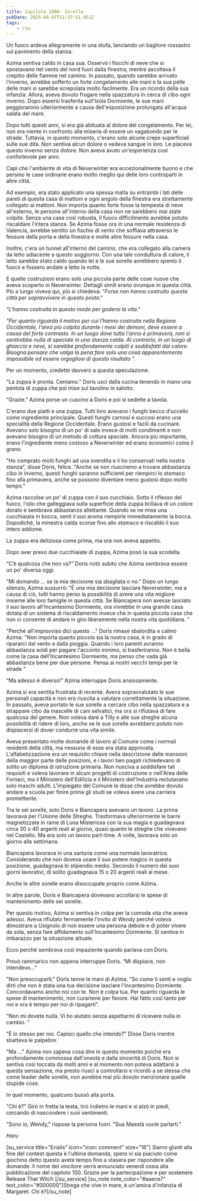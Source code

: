```yaml
---
title: Capitolo 1000- Sorelle
pubDate: 2025-08-07T11:37:51.051Z
tags:
    - rtw
---
```







Un fuoco ardeva allegramente in una stufa, lanciando un bagliore rossastro sul pavimento della stanza.


Azima sentiva caldo in casa sua. Osservò i fiocchi di neve che si spostavano nel vento del nord fuori dalla finestra, mentre ascoltava il crepitio delle fiamme nel camino. In passato, quando sarebbe arrivato l'inverno, avrebbe sofferto un forte congelamento alle mani e la sua pelle delle mani si sarebbe screpolata molto facilmente. Era un ricordo della sua infanzia. Allora, aveva dovuto frugare nella spazzatura in cerca di cibo ogni inverno. Dopo essersi trasferita sull'Isola Dormiente, le sue mani peggiorarono ulteriormente a causa dell'esposizione prolungata all'acqua salata del mare.


Dopo tutti questi anni, si era già abituata al dolore del congelamento. Per lei, non era niente in confronto alla miseria di essere un vagabondo per le strade. Tuttavia, in questo momento, c'erano solo alcune crepe superficiali sulle sue dita. Non sentiva alcun dolore o vedeva sangue in loro. Le piaceva questo inverno senza dolore. Non aveva avuto un'esperienza così confortevole per anni.


Capì che l'ambiente di vita di Neverwinter era eccezionalmente buono e che persino le case ordinarie erano molto meglio qui delle loro controparti in altre città.


Ad esempio, era stato applicato una spessa malta su entrambi i lati delle pareti di questa casa di mattoni e ogni angolo della finestra era strettamente collegato ai mattoni. Non importa quanto forte fosse la tempesta di neve all'esterno, le persone all'interno della casa non ne sarebbero mai state colpite. Senza una casa così robusta, il fuoco difficilmente avrebbe potuto riscaldare l'intera stanza. Se Azima fosse ora in una normale residenza di Valencia, avrebbe sentito un fischio di vento che soffiava attraverso le fessure della porta e della finestra e molte altre fessure nella casa.


Inoltre, c'era un tunnel all'interno del camino, che era collegato alla camera da letto adiacente a questo soggiorno. Con una tale conduttura di calore, il letto sarebbe stato caldo quando lei e le sue sorelle avrebbero spento il fuoco e fossero andate a letto la notte.


E quelle costruzioni erano solo una piccola parte delle cose nuove che aveva scoperto in Neverwinter. Dettagli simili erano ovunque in questa città. Più a lungo viveva qui, più si chiedeva: "<em>Forse non hanno costruito questa città per sopravvivere in questo posto</em>."


<em>"L'hanno costruita in questo modo per godersi la vita."</em>


<em>"Per quanto riguarda il motivo per cui l'hanno costruita nella Regione Occidentale, l'area più colpita durante i mesi dei demoni, deve essere a causa del forte contrasto. In un luogo dove tutto l'anno è primavera, non si sentirebbe nulla di speciale in una stanza calda. Al contrario, in un luogo di ghiaccio e neve, si sarebbe profondamente colpiti e soddisfatti dal calore. Bisogna pensare che valga la pena fare solo una cosa apparentemente impossibile ed essere orgogliosi di questo risultato ".</em>


Per un momento, credette davvero a questa speculazione.


"La zuppa è pronta. Ceniamo.” Doris uscì dalla cucina tenendo in mano una pentola di zuppa che poi mise sul tavolino in salotto.


“Grazie.” Azima porse un cuscino a Doris e poi si sedette a tavola.


C'erano due piatti e una zuppa. Tutti loro avevano i funghi becco d’uccello come ingrediente principale. Questi funghi carnosi e succosi erano una specialità della Regione Occidentale. Erano gustosi e facili da cucinare. Avevano solo bisogno di un po' di sale invece di molti condimenti e non avevano bisogno di un metodo di cottura speciale. Ancora più importante, erano l'ingrediente meno costoso a Neverwinter ed erano economici come il grano.


"Ho comprato molti funghi ad una svendita e li ho conservati nella nostra stanza", disse Doris, felice. "Anche se non riusciremo a trovare abbastanza cibo in inverno, questi funghi saranno sufficienti per riempirci lo stomaco fino alla primavera, anche se possono diventare meno gustosi dopo molto tempo."


Azima raccolse un po' di zuppa con il suo cucchiaio. Sotto il riflesso del fuoco, l'olio che galleggiava sulla superficie della zuppa brillava di un colore dorato e sembrava abbastanza allettante. Quando se ne mise una cucchiaiata in bocca, sentì il suo aroma riempirle immediatamente la bocca. Dopodiché, la minestra calda scorse fino allo stomaco e riscaldò il suo intero addome.


La zuppa era deliziosa come prima, ma ora non aveva appetito.


Dopo aver preso due cucchiaiate di zuppa, Azima posò la sua scodella.


“C’è qualcosa che non va?” Doris notò subito che Azima sembrava essere un po' diversa oggi.


"Mi domando ... se la mia decisione sia sbagliata o no." Dopo un lungo silenzio, Azima sussurrò: "È una mia decisione lasciare Neverwinter, ma a causa di ciò, tutti hanno perso la possibilità di avere una vita migliore insieme alle loro famiglie in questa città. Se Biancapera non avesse lasciato il suo lavoro all'Incantesimo Dormiente, ora vivrebbe in una grande casa dotata di un sistema di riscaldamento invece che in questa piccola casa che non ci consente di andare in giro liberamente nella nostra vita quotidiana. "


"Perché all'improvviso dici questo ..." Doris rimase sbalordita e calmò Azima. "Non importa quanto piccola sia la nostra casa, è in grado di ripararci dal vento e dalla pioggia. Quando i loro parenti avranno abbastanza soldi per pagare l'acconto minimo, si trasferiranno. Non è bella come la casa dell'Incantesimo Dormiente, ma penso che vada già abbastanza bene per due persone. Pensa ai nostri vecchi tempi per le strade "


“Ma adesso è diverso!”  Azima interruppe Doris ansiosamente.


Azima si era sentita frustrata di recente. Aveva sopravvalutato le sue personali capacità e non era riuscita a valutare correttamente la situazione. In passato, aveva portato le sue sorelle a cercare cibo nella spazzatura e a strappare cibo da mascelle di cani selvatici, ma ora si rifiutava di fare qualcosa del genere. Non voleva dare a Tilly e alle sue streghe alcuna possibilità di ridere di loro, anche se le sue sorelle avrebbero potuto non dispiacersi di dover condurre una vita simile.


Aveva presentato molte domande di lavoro al Comune come i normali residenti della città, ma nessuna di esse era stata approvata. L'alfabetizzazione era un requisito chiave nella descrizione delle mansioni della maggior parte delle posizioni, e i lavori ben pagati richiedevano di solito un diploma di istruzione primaria. Non riusciva a soddisfare tali requisiti e voleva lavorare in alcuni progetti di costruzione o nell'Area delle Fornaci, ma il Ministero dell'Edilizia e il Ministero dell'Industria reclutavano solo maschi adulti. L'impiegato del Comune le disse che avrebbe dovuto andare a scuola per finire prima gli studi se voleva avere una carriera promettente.


Tra le sei sorelle, solo Doris e Biancapera avevano un lavoro. La prima lavorava per l’Unione delle Streghe. Trasformava ulteriormente le barre magnetizzate in rame di Luna Misteriosa con la sua magia e guadagnava circa 30 o 40 argenti reali al giorno, quasi quanto le streghe che vivevano nel Castello. Ma era solo un lavoro part-time. A volte, lavorava solo un giorno alla settimana.


Biancapera lavorava in una sartoria come una normale lavoratrice. Considerando che non doveva usare il suo potere magico in questa posizione, guadagnava lo stipendio medio. Secondo il numero dei suoi giorni lavorativi, di solito guadagnava 15 o 20 argenti reali al mese.


Anche le altre sorelle erano disoccupate proprio come Azima.


In altre parole, Doris e Biancapera dovevano accollarsi le spese di mantenimento delle sei sorelle.


Per questo motivo, Azima si sentiva in colpa per la comoda vita che aveva adesso. Aveva rifiutato fermamente l'invito di Wendy perché voleva dimostrare a Usignolo di non essere una persona debole e di poter vivere da sola, senza fare affidamento sull'Incantesimo Dormiente. Si sentiva in imbarazzo per la situazione attuale.


Ecco perché sembrava così impaziente quando parlava con Doris.


Provò rammarico non appena interruppe Doris. “Mi dispiace, non intendevo…”


"Non preoccuparti." Doris tenne le mani di Azima. "So come ti senti e voglio dirti che non è stata una tua decisione lasciare l'Incantesimo Dormiente. Concordavamo anche noi con te. Non è colpa tua. Per quanto riguarda le spese di mantenimento, non curartene per favore. Hai fatto così tanto per noi e ora è tempo per noi di ripagarti".


"Non mi dovete nulla. Vi ho aiutato senza aspettarmi di ricevere nulla in cambio. "


"È lo stesso per noi. Capisci quello che intendo?” Disse Doris mentre sbatteva le palpebre.


"Ma ..." Azima non sapeva cosa dire in questo momento poiché era profondamente commossa dall'onestà e dalla sincerità di Doris. Non si sentiva così toccata da molti anni e al momento non poteva adattarsi a questa sensazione, ma presto riuscì a controllarsi e ricordò a se stessa che come leader delle sorelle, non avrebbe mai più dovuto menzionare quelle stupide cose.


In quel momento, qualcuno bussò alla porta.


"Chi è?" Girò in fretta la testa, tirò indietro le mani e si alzò in piedi, cercando di nascondere i suoi sentimenti.


"Sono io, Wendy," rispose la persona fuori. "Sua Maestà vuole parlarti."


<em>Haru</em>






[su_service title="Erialis" icon="icon: comment" size="16"] Siamo giunti alla fine del contest questa è l'ultima domanda, spero vi sia piaciuto come giochino detto questo avete tempo fino a stasera per rispondere alle domande. Il nome del vincitore verrà annunciato venerdì ossia alla pubblicazione del capitolo 100. Grazie per la partecipazione e per sostenere Release That Witch  [/su_service]
[su_note note_color="#aaece7" text_color="#000000"]Strega che vive in mare, è un'amica d'infanzia di Margaret. Chi è?[/su_note]


